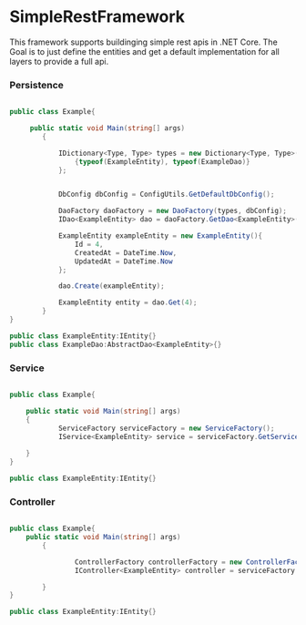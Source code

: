 # SimpleRestFramework
This framework supports buildinging simple rest apis in .NET Core.
The Goal is to just define the entities and get a default implementation for all layers to provide a full api.

### Persistence
```csharp

public class Example{

     public static void Main(string[] args)
        {

            IDictionary<Type, Type> types = new Dictionary<Type, Type>(){
                {typeof(ExampleEntity), typeof(ExampleDao)}
            };


            DbConfig dbConfig = ConfigUtils.GetDefaultDbConfig();

            DaoFactory daoFactory = new DaoFactory(types, dbConfig);
            IDao<ExampleEntity> dao = daoFactory.GetDao<ExampleEntity>();

            ExampleEntity exampleEntity = new ExampleEntity(){
                Id = 4,
                CreatedAt = DateTime.Now,
                UpdatedAt = DateTime.Now
            };

            dao.Create(exampleEntity);

            ExampleEntity entity = dao.Get(4);
        }
}

public class ExampleEntity:IEntity{}
public class ExampleDao:AbstractDao<ExampleEntity>{}
```

### Service

```csharp

public class Example{

    public static void Main(string[] args)
    {
            ServiceFactory serviceFactory = new ServiceFactory();
            IService<ExampleEntity> service = serviceFactory.GetService<ExampleEntity>();
    
    }
}

public class ExampleEntity:IEntity{}


```

### Controller

```csharp

public class Example{
    public static void Main(string[] args)
        {

                ControllerFactory controllerFactory = new ControllerFactory();
                IController<ExampleEntity> controller = serviceFactory.GetController<ExampleEntity>();

        }
}

public class ExampleEntity:IEntity{}


```

